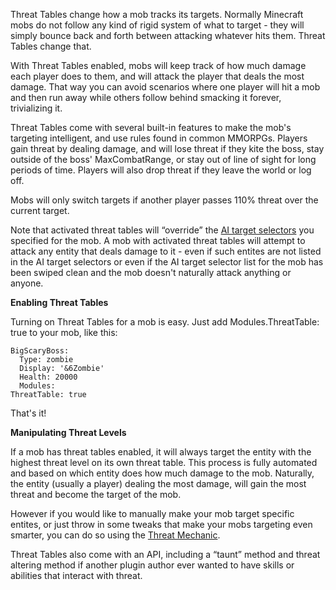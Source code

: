 Threat Tables change how a mob tracks its targets. Normally Minecraft mobs do not follow any kind of rigid system of what to target - they will simply bounce back and forth between attacking whatever hits them. Threat Tables change that.

With Threat Tables enabled, mobs will keep track of how much damage each player does to them, and will attack the player that deals the most damage. That way you can avoid scenarios where one player will hit a mob and then run away while others follow behind smacking it forever, trivializing it.

Threat Tables come with several built-in features to make the mob's targeting intelligent, and use rules found in common MMORPGs. Players gain threat by dealing damage, and will lose threat if they kite the boss, stay outside of the boss' MaxCombatRange, or stay out of line of sight for long periods of time. Players will also drop threat if they leave the world or log off.

Mobs will only switch targets if another player passes 110% threat over the current target.

Note that activated threat tables will “override” the [AI target selectors](/Mobs/Custom-AI#ai-target-selectors) you specified for the mob. A mob with activated threat tables will attempt to attack any entity that deals damage to it - even if such entites are not listed in the AI target selectors or even if the AI target selector list for the mob has been swiped clean and the mob doesn't naturally attack anything or anyone.

**Enabling Threat Tables**

Turning on Threat Tables for a mob is easy. Just add Modules.ThreatTable: true to your mob, like this:

```
BigScaryBoss:
  Type: zombie
  Display: '&6Zombie'
  Health: 20000
  Modules:
ThreatTable: true
```

That's it!

**Manipulating Threat Levels**

If a mob has threat tables enabled, it will always target the entity with the highest threat level on its own threat table. This process is fully automated and based on which entity does how much damage to the mob. Naturally, the entity (usually a player) dealing the most damage, will gain the most threat and become the target of the mob.

However if you would like to manually make your mob target specific entites, or just throw in some tweaks that make your mobs targeting even smarter, you can do so using the [Threat Mechanic](/Skills/Mechanics/threat).

Threat Tables also come with an API, including a “taunt” method and threat altering method if another plugin author ever wanted to have skills or abilities that interact with threat.
